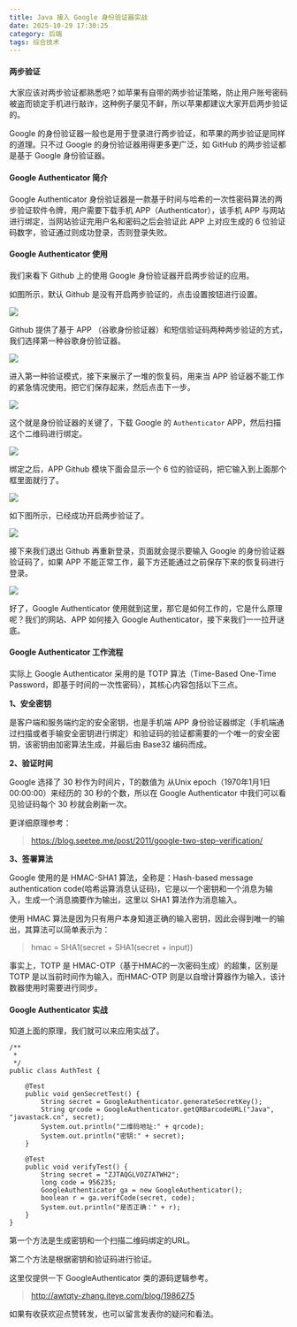 ```yaml
---
title: Java 接入 Google 身份验证器实战
date: 2025-10-29 17:30:25
category: 后端
tags: 综合技术
---
```


#### 两步验证

大家应该对两步验证都熟悉吧？如苹果有自带的两步验证策略，防止用户账号密码被盗而锁定手机进行敲诈，这种例子屡见不鲜，所以苹果都建议大家开启两步验证的。

Google 的身份验证器一般也是用于登录进行两步验证，和苹果的两步验证是同样的道理。只不过 Google 的身份验证器用得更多更广泛，如 GitHub 的两步验证都是基于 Google 身份验证器。

#### Google Authenticator 简介

Google Authenticator 身份验证器是一款基于时间与哈希的一次性密码算法的两步验证软件令牌，用户需要下载手机 APP（Authenticator），该手机 APP 与网站进行绑定，当网站验证完用户名和密码之后会验证此 APP 上对应生成的 6 位验证码数字，验证通过则成功登录，否则登录失败。 

#### Google Authenticator 使用

我们来看下 Github 上的使用 Google 身份验证器开启两步验证的应用。

如图所示，默认 Github 是没有开启两步验证的，点击设置按钮进行设置。

![](http://img.javastack.cn/18-6-4/89202323.jpg)

Github 提供了基于 APP （谷歌身份验证器）和短信验证码两种两步验证的方式，我们选择第一种谷歌身份验证器。

![](http://img.javastack.cn/18-6-4/60561582.jpg)

进入第一种验证模式，接下来展示了一堆的恢复码，用来当 APP 验证器不能工作的紧急情况使用。把它们保存起来，然后点击下一步。

![](http://img.javastack.cn/18-6-4/53581436.jpg)

这个就是身份验证器的关键了，下载 Google 的 `Authenticator` APP，然后扫描这个二维码进行绑定。

![](http://img.javastack.cn/18-6-4/22628043.jpg)

绑定之后，APP Github 模块下面会显示一个 6 位的验证码，把它输入到上面那个框里面就行了。

![](http://img.javastack.cn/18-6-4/52228687.jpg)

如下图所示，已经成功开启两步验证了。

![](http://img.javastack.cn/18-6-4/67672750.jpg)

接下来我们退出 Github 再重新登录，页面就会提示要输入 Google 的身份验证器验证码了，如果 APP 不能正常工作，最下方还能通过之前保存下来的恢复码进行登录。

![](http://img.javastack.cn/18-6-4/8537646.jpg)

好了，Google Authenticator 使用就到这里，那它是如何工作的，它是什么原理呢？我们的网站、APP 如何接入 Google Authenticator，接下来我们一一拉开谜底。

#### Google Authenticator 工作流程

实际上 Google Authenticator 采用的是 TOTP 算法（Time-Based One-Time Password，即基于时间的一次性密码），其核心内容包括以下三点。

**1、安全密钥**

是客户端和服务端约定的安全密钥，也是手机端 APP 身份验证器绑定（手机端通过扫描或者手输安全密钥进行绑定）和验证码的验证都需要的一个唯一的安全密钥，该密钥由加密算法生成，并最后由 Base32 编码而成。

**2、验证时间**

Google 选择了 30 秒作为时间片，T的数值为 从Unix epoch（1970年1月1日 00:00:00）来经历的 30 秒的个数，所以在 Google Authenticator 中我们可以看见验证码每个 30 秒就会刷新一次。

更详细原理参考：

> https://blog.seetee.me/post/2011/google-two-step-verification/

**3、签署算法**

Google 使用的是 HMAC-SHA1 算法，全称是：Hash-based message authentication code(哈希运算消息认证码)，它是以一个密钥和一个消息为输入，生成一个消息摘要作为输出，这里以 SHA1 算法作为消息输入。

使用 HMAC 算法是因为只有用户本身知道正确的输入密钥，因此会得到唯一的输出，其算法可以简单表示为：

> hmac = SHA1(secret + SHA1(secret + input))

事实上，TOTP 是 HMAC-OTP（基于HMAC的一次密码生成）的超集，区别是 TOTP 是以当前时间作为输入，而HMAC-OTP 则是以自增计算器作为输入，该计数器使用时需要进行同步。

#### Google Authenticator 实战

知道上面的原理，我们就可以来应用实战了。

```
/**
 * 
 */
public class AuthTest {

	@Test
	public void genSecretTest() {
		String secret = GoogleAuthenticator.generateSecretKey();
		String qrcode = GoogleAuthenticator.getQRBarcodeURL("Java", "javastack.cn", secret);
		System.out.println("二维码地址:" + qrcode);
		System.out.println("密钥:" + secret);
	}

	@Test
	public void verifyTest() {
		String secret = "ZJTAQGLVOZ7ATWH2";
		long code = 956235;
		GoogleAuthenticator ga = new GoogleAuthenticator();
		boolean r = ga.verifCode(secret, code);
		System.out.println("是否正确：" + r);
	}
}
```

第一个方法是生成密钥和一个扫描二维码绑定的URL。

第二个方法是根据密钥和验证码进行验证。

这里仅提供一下 GoogleAuthenticator 类的源码逻辑参考。

> http://awtqty-zhang.iteye.com/blog/1986275

如果有收获欢迎点赞转发，也可以留言发表你的疑问和看法。

